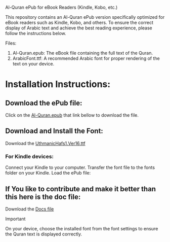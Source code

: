 Al-Quran ePub for eBook Readers (Kindle, Kobo, etc.)

This repository contains an Al-Quran ePub version specifically optimized for eBook readers such as Kindle, Kobo, and others. To ensure the correct display of Arabic text and achieve the best reading experience, please follow the instructions below.

Files:
1. Al-Quran.epub: The eBook file containing the full text of the Quran.
2. ArabicFont.ttf: A recommended Arabic font for proper rendering of the text on your device.

# Installation Instructions:

## Download the ePub file:
	
Click on the [Al-Quran.epub](https://github.com/moshiur-hridoy/Al-Quran-epub/releases/download/v1.1.0-beta/Al-Quran.epub) that link bellow to download the file.
	
## Download and Install the Font:
Download the [UthmanicHafs1.Ver16.ttf](https://github.com/moshiur-hridoy/Al-Quran-epub/releases/download/v1.1.0-beta/UthmanicHafs1.Ver16.ttf)



### For Kindle devices:

Connect your Kindle to your computer.
Transfer the font file to the fonts folder on your Kindle.
Load the ePub file:

## If You like to contribute and make it better than this here is the doc file:
Download the [Docs file](https://github.com/moshiur-hridoy/Al-Quran-epub/releases/download/v1.1.0-beta/Uthmani.Script.Quran.doc)


> [!IMPORTANT]
> On your device, choose the installed font from the font settings to ensure the Quran text is displayed correctly.

